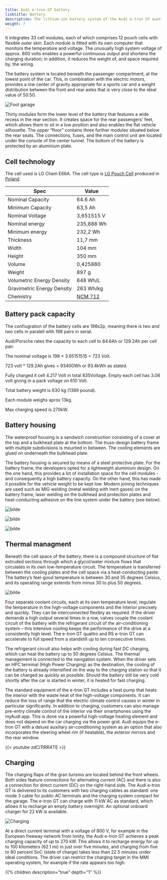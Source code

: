 ```yaml
---
title: Audi e-tron GT battery
linktitle: Battery
description: The lithium-ion battery system of the Audi e-tron GT quattro and the RS e-tron GT can store 83,7 kWh of energy net (93,400 kWh gross).
weight: 7
---
```

 It integrates 33 cell modules, each of which comprises 12 pouch cells with flexible outer skin. Each module is fitted with its own computer that monitors the temperature and voltage. The unusually high system voltage of approx. 800 volts enables a powerful continuous output and shortens the charging duration; in addition, it reduces the weight of, and space required by, the wiring.

The battery system is located beneath the passenger compartment, at the lowest point of the car. This, in combination with the electric motors, provides a low center of gravity appropriate for a sports car and a weight distribution between the front and rear axles that is very close to the ideal value of 50:50.

![Foot garage](battery5.jpg "Battery with foot garage for rear passengers")

 Thirty modules form the lower level of the battery that features a wide recess in the rear section. It creates space for the rear passengers’ feet, which allows them to sit in a low position and also enables the flat vehicle silhouette. The upper “floor” contains three further modules situated below the rear seats. The connections, fuses, and the main control unit are located under the console of the center tunnel. The bottom of the battery is protected by an aluminium plate.

## Cell technology

The cell used is LG Chem E66A. The cell type is [LG Pouch Cell](https://www.youtube.com/watch?v=Q2Lczd7MjGc) produced in [Poland](https://www.google.no/maps/search/lg+chem+poland/@51.0183429,16.8906359,995m/data=!3m1!1e3).

|Spec | Value |
|-----|------|
| Nominal Capacity |64.6 Ah |
| Minimum Capacity | 63,5 Ah |
| Nominal Voltage | 3,651515 V |
| Nominal energy | 235,888 Wh |
| Minimum energy| 232,2 Wh |
| Thickness|  11,7 mm |
| Width | 104 mm |
| Height | 350 mm |
| Volume | 0,425880 |
| Weight | 897 g |
| Volumetric Energy Density | 648 Wh/L |
| Gravimetric Energy Density | 263 Wh/kg |
| Chemistry | [NCM 712](https://en.wikipedia.org/wiki/Lithium-ion_battery) |

## Battery pack capacity

The confiugration of the battery cells are 198s2p, meaning there is two and two cells in paralell with 198 pairs in serial.

Audi/Porsche rates the capacity to each cell to 64.6Ah or 129.2Ah per cell pair.

The nominal voltage is 198 * 3.65151515 = 723 Volt.

723 volt * 129.2Ah gives = 93400Wh or 93.4kWh as stated.

Fully charged it cell 4.217 Volt in total 835Voltage. Empty each cell has 3.08 volt giving in a pack voltage on 610 Volt.

Total battery weight is 630 kg (1389 pound).

Each module weighs aprox 13kg.

Max charging speed is 270kW.

## Battery housing

The waterproof housing is a sandwich construction consisting of a cover at the top and a bulkhead plate at the bottom. The truss-design battery frame with multiple subdivisions is mounted in between. The cooling elements are glued on underneath the bulkhead plate.

The battery housing is secured by means of a steel protective plate. For the battery frame, the developers opted for a lightweight aluminium design. On the one hand, this provides a lot of installation space for the cell modules - and consequently a high battery capacity. On the other hand, this has made it possible for the vehicle weight to be kept low. Modern joining techniques are used such as MIG welding (metal welding with inert gases) on the battery frame, laser welding on the bulkhead and protection plates and heat-conducting adhesive on the line system under the battery (see below).

![bilde](battery3.jpg "Audi e-tron GT battery pack")

![bilde](battery1.jpg "Audi e-tron GT battery pack")

![bilde](battery2.jpg "Audi e-tron GT battery pack")

## Thermal managment

Beneath the cell space of the battery, there is a compound structure of flat extruded sections through which a glycol/water mixture flows that circulates in its own low-temperature circuit. The temperature is transferred between the cooling plates and the cell space via a heat-conducting paste. The battery’s feel-good temperature is between 30 and 35 degrees Celsius, and its operating range extends from minus 30 to plus 50 degrees.

![bilde](battery4.jpg "Audi e-tron GT battery cooling circuits")

Four separate coolant circuits, each at its own temperature level, regulate the temperature in the high-voltage components and the interior precisely and quickly. They can be interconnected flexibly as required. If the driver demands a high output several times in a row, valves couple the coolant circuit of the battery with the refrigerant circuit of the air-conditioning system – this intensive cooling keeps the performance of the drive at a consistently high level. The e-tron GT quattro and RS e-tron GT can accelerate to full speed from a standstill up to ten consecutive times.

The refrigerant circuit also helps with cooling during fast DC charging, which can heat the battery up to 50 degrees Celsius. The thermal management is connected to the navigation system. When the driver sets an HPC terminal (High Power Charging) as the destination, the cooling of the battery is already intensified on the way to the charging station so that it can be charged as quickly as possible. Should the battery still be very cold shortly after the car is started in winter, it is heated for fast charging.

The standard equipment of the e-tron GT includes a heat pump that heats the interior with the waste heat of the high-voltage components. It can reduce the loss of range that the electric climate control causes in winter in particular significantly. In addition to charging, customers can also manage pre-entry climate control of the interior via their smartphones using the myAudi app. This is done via a powerful high-voltage heating element and does not depend on the car charging via the power grid. Audi equips the e-tron GT with a deluxe auxiliary air-conditioning system as an option that also incorporates the steering wheel rim (if heatable), the exterior mirrors and the rear window.

{{< youtube zdCiTtRR4TE >}}

## Charging

The charging flaps of the gran turismo are located behind the front wheels. Both sides feature connections for alternating current (AC) and there is also a connection for direct current (DC) on the right-hand side. The Audi e-tron GT is delivered to its customers with two charging cables as standard: one mode 3 cable for public AC terminals and the charging system compact for the garage. The e-tron GT can charge with 11 kW AC as standard, which allows it to recharge an empty battery overnight. An optional onboard charger for 22 kW is available.

![Charging](charging.jpg "Audi e-tron GT chan charge with up to 270kW")

At a direct current terminal with a voltage of 800 V, for example in the European freeway network from Ionity, the Audi e-tron GT achieves a peak charging capacity of up to 270 kW. This allows it to recharge energy for up to 100 kilometers (62.1 mi) in just over five minutes, and charging from five to 80 percent SoC (state of charge) takes less than 22.5 minutes under ideal conditions. The driver can restrict the charging target in the MMI operating system, for example if the rate appears too high.

{{% children description="true" depth="1" %}}
